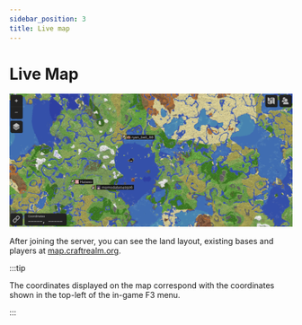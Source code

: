 ```yaml
---
sidebar_position: 3
title: Live map
---
```


# Live Map

![Live Map](/img/map.png)

After joining the server, you can see the land layout, existing bases and players at [map.craftrealm.org](https://map.craftrealm.org).

:::tip

The coordinates displayed on the map correspond with the coordinates shown in the top-left of the in-game F3 menu.

:::